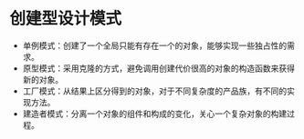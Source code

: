 # 创建型设计模式
+ 单例模式：创建了一个全局只能有存在一个的对象，能够实现一些独占性的需求。
+ 原型模式：采用克隆的方式，避免调用创建代价很高的对象的构造函数来获得新的对象。
+ 工厂模式：从结果上区分得到的对象，对于不同复杂度的产品族，有不同的实现方法。
+ 建造者模式：分离一个对象的组件和构成的变化，关心一个复杂对象的构建过程。